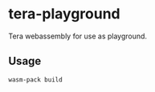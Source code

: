 tera-playground
===============

Tera webassembly for use as playground.

## Usage

```sh
wasm-pack build
```
